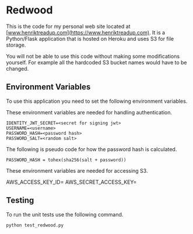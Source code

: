 # Redwood
This is the code for my personal web site located at
[www.henriktreadup.com](https://www.henriktreadup.com). It is a Python/Flask
application that is hosted on Heroku and uses S3 for file storage.

You will not be able to use this code without making some
modifications yourself. For example all the hardcoded S3 bucket names
would have to be changed.

## Environment Variables
To use this application you need to set the following environment variables.

These environment variables are needed for handling authentication.

    IDENTITY_JWT_SECRET=<secret for signing jwt>
    USERNAME=<username>
    PASSWORD_HASH=<password hash>
    PASSWORD_SALT=<random salt>
    
The following is pseudo code for how the password hash is calculated.

    PASSWORD_HASH = tohex(sha256(salt + password))

These environment variables are needed for accessing S3.

AWS_ACCESS_KEY_ID=<aws access key id>
AWS_SECRET_ACCESS_KEY=<aws secret access key>


## Testing
To run the unit tests use the following command.

    python test_redwood.py
